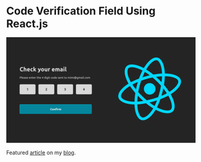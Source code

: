 # Code Verification Field Using React.js


![screenshot](<./screenshot.png>)

Featured [article](https://pimiracle.hashnode.dev/code-verification-field-using-reactjs) on my [blog](https://pimiracle.hashnode.dev/?source=top_nav_blog_home).